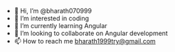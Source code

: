 - 👋 Hi, I’m @bharath070999
- 👀 I’m interested in coding 
- 🌱 I’m currently learning Angular
- 💞️ I’m looking to collaborate on Angular development 
- 📫 How to reach me bharath1999try@gmail.com

<!---
bharath070999/bharath070999 is a ✨ special ✨ repository because its `README.md` (this file) appears on your GitHub profile.
You can click the Preview link to take a look at your changes.
--->
